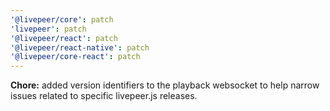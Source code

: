 ```yaml
---
'@livepeer/core': patch
'livepeer': patch
'@livepeer/react': patch
'@livepeer/react-native': patch
'@livepeer/core-react': patch
---
```


**Chore:** added version identifiers to the playback websocket to help narrow issues related to specific livepeer.js releases.
